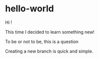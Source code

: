 # hello-world
Hi !

This time I decided to learn something new!

To be or not to be, this is a question


Creating a new branch is quick and simple.
